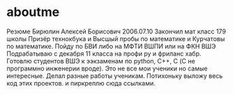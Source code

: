 # aboutme
Резюме Бирюлин Алексей Борисович 2006.07.10 
Закончил мат класс 179 школы
Призёр технокбука и Высшый пробы по математике и Курчатовы по математике.
Пойду по БВИ либо на МФТИ ВШПИ или на ФКН ВШЭ
Подрабатываю с декабря 11 класса на профи ру и фриланс хабр.
Готовлю студентов ВШЭ к ээкзаменам по python, C++, C (С не программно инженерии вроде).
Это не все мои ученики но самые интересные. Делал разные работы ученикам. Потихоньку выложу весь код этих проектов. и пиркреплю сюда ссылками.

